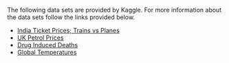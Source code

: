 The following data sets are provided by Kaggle. For more information about the data sets follow the links provided below.
* [India Ticket Prices; Trains vs Planes](https://www.kaggle.com/sandipdevre/planes-vs-trains-in-ticket-price-in-india)
* [UK Petrol Prices](https://www.kaggle.com/sandipdevre/uk-petrol-prices)
* [Drug Induced Deaths](https://www.kaggle.com/yamqwe/drug-induced-deathse)
* [Global Temperatures](https://www.kaggle.com/berkeleyearth/climate-change-earth-surface-temperature-data)
